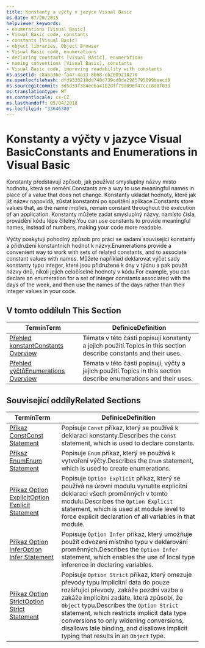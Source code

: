 ```yaml
---
title: Konstanty a výčty v jazyce Visual Basic
ms.date: 07/20/2015
helpviewer_keywords:
- enumerations [Visual Basic]
- Visual Basic code, constants
- constants [Visual Basic]
- object libraries, Object Browser
- Visual Basic code, enumerations
- declaring constants [Visual Basic], enumerations
- naming conventions [Visual Basic], constants
- Visual Basic code, improving readability with constants
ms.assetid: c8aba36e-fa47-4a33-8b68-cb2009218270
ms.openlocfilehash: dfd9330210dd748d739cd8da2985795099beacd8
ms.sourcegitcommit: 3d5d33f384eeba41b2dff79d096f47ccc8d8f03d
ms.translationtype: MT
ms.contentlocale: cs-CZ
ms.lasthandoff: 05/04/2018
ms.locfileid: "33646380"
---
```

# <a name="constants-and-enumerations-in-visual-basic"></a><span data-ttu-id="016f4-102">Konstanty a výčty v jazyce Visual Basic</span><span class="sxs-lookup"><span data-stu-id="016f4-102">Constants and Enumerations in Visual Basic</span></span>
<span data-ttu-id="016f4-103">Konstanty představují způsob, jak používat smysluplný názvy místo hodnotu, která se nemění.</span><span class="sxs-lookup"><span data-stu-id="016f4-103">Constants are a way to use meaningful names in place of a value that does not change.</span></span> <span data-ttu-id="016f4-104">Konstanty ukládat hodnoty, které jak již název napovídá, zůstat konstantní po spuštění aplikace.</span><span class="sxs-lookup"><span data-stu-id="016f4-104">Constants store values that, as the name implies, remain constant throughout the execution of an application.</span></span> <span data-ttu-id="016f4-105">Konstanty můžete zadat smysluplný názvy, namísto čísla, provádění kódu lépe čitelný.</span><span class="sxs-lookup"><span data-stu-id="016f4-105">You can use constants to provide meaningful names, instead of numbers, making your code more readable.</span></span>  
  
 <span data-ttu-id="016f4-106">Výčty poskytují pohodlný způsob pro práci se sadami související konstanty a přidružení konstantních hodnot k názvy.</span><span class="sxs-lookup"><span data-stu-id="016f4-106">Enumerations provide a convenient way to work with sets of related constants, and to associate constant values with names.</span></span> <span data-ttu-id="016f4-107">Můžete například deklarovat výčet sady konstanty typu integer, které jsou přidružené k dny v týdnu a pak použít názvy dnů, nikoli jejich celočíselné hodnoty v kódu.</span><span class="sxs-lookup"><span data-stu-id="016f4-107">For example, you can declare an enumeration for a set of integer constants associated with the days of the week, and then use the names of the days rather than their integer values in your code.</span></span>  
  
## <a name="in-this-section"></a><span data-ttu-id="016f4-108">V tomto oddílu</span><span class="sxs-lookup"><span data-stu-id="016f4-108">In This Section</span></span>  
  
|<span data-ttu-id="016f4-109">Termín</span><span class="sxs-lookup"><span data-stu-id="016f4-109">Term</span></span>|<span data-ttu-id="016f4-110">Definice</span><span class="sxs-lookup"><span data-stu-id="016f4-110">Definition</span></span>|  
|---|---|  
|[<span data-ttu-id="016f4-111">Přehled konstant</span><span class="sxs-lookup"><span data-stu-id="016f4-111">Constants Overview</span></span>](../../../../visual-basic/programming-guide/language-features/constants-enums/constants-overview.md)|<span data-ttu-id="016f4-112">Témata v této části popisují konstanty a jejich použití.</span><span class="sxs-lookup"><span data-stu-id="016f4-112">Topics in this section describe constants and their uses.</span></span>|  
|[<span data-ttu-id="016f4-113">Přehled výčtů</span><span class="sxs-lookup"><span data-stu-id="016f4-113">Enumerations Overview</span></span>](../../../../visual-basic/programming-guide/language-features/constants-enums/enumerations-overview.md)|<span data-ttu-id="016f4-114">Témata v této části popisují, výčty a jejich použití.</span><span class="sxs-lookup"><span data-stu-id="016f4-114">Topics in this section describe enumerations and their uses.</span></span>|  
  
## <a name="related-sections"></a><span data-ttu-id="016f4-115">Související oddíly</span><span class="sxs-lookup"><span data-stu-id="016f4-115">Related Sections</span></span>  
  
|<span data-ttu-id="016f4-116">Termín</span><span class="sxs-lookup"><span data-stu-id="016f4-116">Term</span></span>|<span data-ttu-id="016f4-117">Definice</span><span class="sxs-lookup"><span data-stu-id="016f4-117">Definition</span></span>|  
|---|---|  
|[<span data-ttu-id="016f4-118">Příkaz Const</span><span class="sxs-lookup"><span data-stu-id="016f4-118">Const Statement</span></span>](../../../../visual-basic/language-reference/statements/const-statement.md)|<span data-ttu-id="016f4-119">Popisuje `Const` příkaz, který se používá k deklaraci konstanty.</span><span class="sxs-lookup"><span data-stu-id="016f4-119">Describes the `Const` statement, which is used to declare constants.</span></span>|  
|[<span data-ttu-id="016f4-120">Příkaz Enum</span><span class="sxs-lookup"><span data-stu-id="016f4-120">Enum Statement</span></span>](../../../../visual-basic/language-reference/statements/enum-statement.md)|<span data-ttu-id="016f4-121">Popisuje `Enum` příkaz, který se používá k vytvoření výčty.</span><span class="sxs-lookup"><span data-stu-id="016f4-121">Describes the `Enum` statement, which is used to create enumerations.</span></span>|  
|[<span data-ttu-id="016f4-122">Příkaz Option Explicit</span><span class="sxs-lookup"><span data-stu-id="016f4-122">Option Explicit Statement</span></span>](../../../../visual-basic/language-reference/statements/option-explicit-statement.md)|<span data-ttu-id="016f4-123">Popisuje `Option Explicit` příkaz, který se používá na úrovni modulu vynutíte explicitní deklaraci všech proměnných v tomto modulu.</span><span class="sxs-lookup"><span data-stu-id="016f4-123">Describes the `Option Explicit` statement, which is used at module level to force explicit declaration of all variables in that module.</span></span>|  
|[<span data-ttu-id="016f4-124">Příkaz Option Infer</span><span class="sxs-lookup"><span data-stu-id="016f4-124">Option Infer Statement</span></span>](../../../../visual-basic/language-reference/statements/option-infer-statement.md)|<span data-ttu-id="016f4-125">Popisuje `Option Infer` příkaz, který umožňuje použít odvození místního typu v deklarování proměnných.</span><span class="sxs-lookup"><span data-stu-id="016f4-125">Describes the `Option Infer` statement, which enables the use of local type inference in declaring variables.</span></span>|  
|[<span data-ttu-id="016f4-126">Příkaz Option Strict</span><span class="sxs-lookup"><span data-stu-id="016f4-126">Option Strict Statement</span></span>](../../../../visual-basic/language-reference/statements/option-strict-statement.md)|<span data-ttu-id="016f4-127">Popisuje `Option Strict` příkaz, který omezuje převody typu implicitní data do pouze rozšiřující převody, zakáže pozdní vazba a zakáže implicitní zadáte, která způsobí, že `Object` typu.</span><span class="sxs-lookup"><span data-stu-id="016f4-127">Describes the `Option Strict` statement, which restricts implicit data type conversions to only widening conversions, disallows late binding, and disallows implicit typing that results in an `Object` type.</span></span>|
